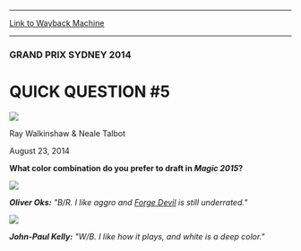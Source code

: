 
---
[Link to Wayback Machine](https://web.archive.org/web/20140925083638/http://magic.wizards.com/en/events/coverage/gpsyd14/qq5)

[_metadata_:description]:- "What color combination do you prefer to draft in Magic 2015?"
[_metadata_:generator]:- "Drupal 7 (http://drupal.org)"
[_metadata_:node]:- "261876"
[_metadata_:publish_date]:- "2014-08-23"
[_metadata_:source]:- "div-main"
[_metadata_:title]:- "QUICK QUESTION #5"
[_metadata_:wayback_capture_timestamp]:- "2014-09-25 08:36:38"
[_metadata_:wayback_raw_url]:- "https://web.archive.org/web/20140925083638id_/http://magic.wizards.com/en/events/coverage/gpsyd14/qq5"
[_metadata_:wayback_url]:- "http://magic.wizards.com/en/events/coverage/gpsyd14/qq5"
---





### GRAND PRIX SYDNEY 2014


QUICK QUESTION #5
=================



![](https://media.magic.wizards.com/styles/auth_small/public/images/person/Team.jpg)

Ray Walkinshaw & Neale Talbot




August 23, 2014
 











**What color combination do you prefer to draft in *Magic 2015*?** 






![](https://media.wizards.com/2014/events/gpsyd14/02_QQ_OliverOks.jpg)

***Oliver Oks:**  "B/R. I like aggro and [Forge Devil](http://gatherer.wizards.com/Pages/Card/Details.aspx?name=Forge+Devil) is still underrated."* 




![](https://media.wizards.com/2014/events/gpsyd14/02_QQ_JohnPaulKelly.jpg)

***John-Paul Kelly:**  "W/B. I like how it plays, and white is a deep color."* 






  






 
 




  







